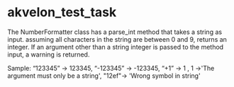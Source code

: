 # akvelon_test_task

The NumberFormatter class has a parse_int method that takes a string as 
input. assuming all characters in the string are between 0 and 9, returns an integer. If an argument other than a string integer is passed to the method input, a warning is returned.

Sample: “123345” -> 123345, “-123345” -> -123345, “+1” -> 1
, 1 ->'The argument must only be a string', "12ef"-> 'Wrong symbol in string'